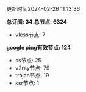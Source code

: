 更新时间2024-02-26 11:13:36

**总订阅: 34**
**总节点: 6324**
- vless节点: 7

**google ping有效节点: 124**
- ss节点: 25
- v2ray节点: 79
- trojan节点: 19
- ssr节点: 1

